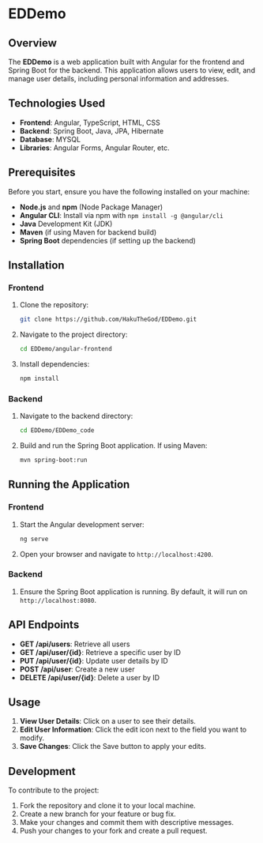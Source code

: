 # EDDemo

## Overview

The **EDDemo** is a web application built with Angular for the frontend and Spring Boot for the backend. This application allows users to view, edit, and manage user details, including personal information and addresses.

## Technologies Used

- **Frontend**: Angular, TypeScript, HTML, CSS
- **Backend**: Spring Boot, Java, JPA, Hibernate
- **Database**: MYSQL
- **Libraries**: Angular Forms, Angular Router, etc.

## Prerequisites

Before you start, ensure you have the following installed on your machine:

- **Node.js** and **npm** (Node Package Manager)
- **Angular CLI**: Install via npm with `npm install -g @angular/cli`
- **Java** Development Kit (JDK)
- **Maven** (if using Maven for backend build)
- **Spring Boot** dependencies (if setting up the backend)

## Installation

### Frontend

1. Clone the repository:
    ```bash
    git clone https://github.com/HakuTheGod/EDDemo.git
    ```
2. Navigate to the project directory:
    ```bash
    cd EDDemo/angular-frontend
    ```
3. Install dependencies:
    ```bash
    npm install
    ```

### Backend

1. Navigate to the backend directory:
    ```bash
    cd EDDemo/EDDemo_code
    ```
2. Build and run the Spring Boot application. If using Maven:
    ```bash
    mvn spring-boot:run
    ```

## Running the Application

### Frontend

1. Start the Angular development server:
    ```bash
    ng serve
    ```
2. Open your browser and navigate to `http://localhost:4200`.

### Backend

1. Ensure the Spring Boot application is running. By default, it will run on `http://localhost:8080`.

## API Endpoints

- **GET /api/users**: Retrieve all users
- **GET /api/user/{id}**: Retrieve a specific user by ID
- **PUT /api/user/{id}**: Update user details by ID
- **POST /api/user**: Create a new user
- **DELETE /api/user/{id}**: Delete a user by ID

## Usage

1. **View User Details**: Click on a user to see their details.
2. **Edit User Information**: Click the edit icon next to the field you want to modify.
3. **Save Changes**: Click the Save button to apply your edits.

## Development

To contribute to the project:

1. Fork the repository and clone it to your local machine.
2. Create a new branch for your feature or bug fix.
3. Make your changes and commit them with descriptive messages.
4. Push your changes to your fork and create a pull request.

